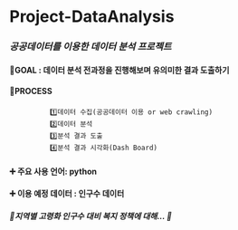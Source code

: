 # Project-DataAnalysis

### *공공데이터를 이용한 데이터 분석 프로젝트*

#### :pushpin:GOAL : 데이터 분석 전과정을 진행해보며 유의미한 결과 도출하기
#### :pushpin:PROCESS
              1️⃣데이터 수집(공공데이터 이용 or web crawling)
              2️⃣데이터 분석
              3️⃣분석 결과 도출
              4️⃣분석 결과 시각화(Dash Board)
              
#### ➕ 주요 사용 언어: python
#### ➕ 이용 예정 데이터 : 인구수 데이터

##### 🌟지역별 고령화 인구수 대비 복지 정책에 대해... 🌟
